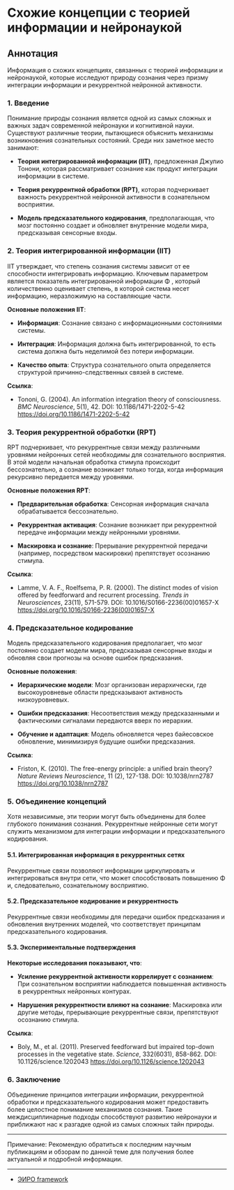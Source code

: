 # Схожие концепции с теорией информации и нейронаукой

## Аннотация

Информация о схожих концепциях, связанных с теорией информации и нейронаукой, которые исследуют природу сознания через призму интеграции информации и рекуррентной нейронной активности. 


### 1. Введение

Понимание природы сознания является одной из самых сложных и важных задач современной нейронауки и когнитивной науки. Существуют различные теории, пытающиеся объяснить механизмы возникновения сознательных состояний. Среди них заметное место занимают:

- **Теория интегрированной информации (IIT)**, предложенная Джулио Тонони, которая рассматривает сознание как продукт интеграции информации в системе.

- **Теория рекуррентной обработки (RPT)**, которая подчеркивает важность рекуррентной нейронной активности в сознательном восприятии.

- **Модель предсказательного кодирования**, предполагающая, что мозг постоянно создает и обновляет внутренние модели мира, предсказывая сенсорные входы.

### 2. Теория интегрированной информации (IIT)

IIT утверждает, что степень сознания системы зависит от ее способности интегрировать информацию. Ключевым параметром является показатель интегрированной информации  Φ , который количественно оценивает степень, в которой система несет информацию, неразложимую на составляющие части.

**Основные положения IIT**:

- **Информация**: Сознание связано с информационными состояниями системы.

- **Интеграция**: Информация должна быть интегрированной, то есть система должна быть неделимой без потери информации.

- **Качество опыта**: Структура сознательного опыта определяется структурой причинно-следственных связей в системе.

**Ссылка**:

- Tononi, G. (2004). An information integration theory of consciousness. *BMC Neuroscience*, 5(1), 42. DOI: 10.1186/1471-2202-5-42 https://doi.org/10.1186/1471-2202-5-42

### 3. Теория рекуррентной обработки (RPT)

RPT подчеркивает, что рекуррентные связи между различными уровнями нейронных сетей необходимы для сознательного восприятия. В этой модели начальная обработка стимула происходит бессознательно, а сознание возникает только тогда, когда информация рекурсивно передается между уровнями.

**Основные положения RPT**:

- **Предварительная обработка**: Сенсорная информация сначала обрабатывается бессознательно.

- **Рекуррентная активация**: Сознание возникает при рекуррентной передаче информации между нейронными уровнями.

- **Маскировка и сознание**: Прерывание рекуррентной передачи (например, посредством маскировки) препятствует осознанию стимула.

**Ссылка**:

- Lamme, V. A. F.,  Roelfsema, P. R. (2000). The distinct modes of vision offered by feedforward and recurrent processing. *Trends in Neurosciences*, 23(11), 571-579. DOI: 10.1016/S0166-2236(00)01657-X https://doi.org/10.1016/S0166-2236(00)01657-X

### 4. Предсказательное кодирование

Модель предсказательного кодирования предполагает, что мозг постоянно создает модели мира, предсказывая сенсорные входы и обновляя свои прогнозы на основе ошибок предсказания.

**Основные положения**:

- **Иерархические модели**: Мозг организован иерархически, где высокоуровневые области предсказывают активность низкоуровневых.

- **Ошибки предсказания**: Несоответствия между предсказанными и фактическими сигналами передаются вверх по иерархии.

- **Обучение и адаптация**: Модель обновляется через байесовское обновление, минимизируя будущие ошибки предсказания.

**Ссылка**:

- Friston, K. (2010). The free-energy principle: a unified brain theory? *Nature Reviews Neuroscience*, 11 (2), 127-138. DOI: 10.1038/nrn2787 https://doi.org/10.1038/nrn2787




### 5. Объединение концепций

Хотя независимые, эти теории могут быть объединены для более глубокого понимания сознания. Рекуррентные нейронные сети могут служить механизмом для интеграции информации и предсказательного кодирования.

#### 5.1. Интегрированная информация в рекуррентных сетях

Рекуррентные связи позволяют информации циркулировать и интегрироваться внутри сети, что может способствовать повышению  Φ  и, следовательно, сознательному восприятию.

#### 5.2. Предсказательное кодирование и рекуррентность

Рекуррентные связи необходимы для передачи ошибок предсказания и обновления внутренних моделей, что соответствует принципам предсказательного кодирования.

#### 5.3. Экспериментальные подтверждения

**Некоторые исследования показывают, что**:

- **Усиление рекуррентной активности коррелирует с сознанием**: При сознательном восприятии наблюдается повышенная активность в рекуррентных нейронных контурах.

- **Нарушения рекуррентности влияют на сознание**: Маскировка или другие методы, прерывающие рекуррентные связи, препятствуют осознанию стимула.

**Ссылка**:

- Boly, M., et al. (2011). Preserved feedforward but impaired top-down processes in the vegetative state. *Science*, 332(6031), 858-862. DOI: 10.1126/science.1202043 https://doi.org/10.1126/science.1202043



### 6. Заключение

Объединение принципов интеграции информации, рекуррентной обработки и предсказательного кодирования может предоставить более целостное понимание механизмов сознания. Такие междисциплинарные подходы способствуют развитию нейронауки и приближают нас к разгадке одной из самых сложных тайн природы.

---

Примечание: Рекомендую обратиться к последним научным публикациям и обзорам по данной теме для получения более актуальной и подробной информации.


---

- [ЭИРО framework](/README.md)


